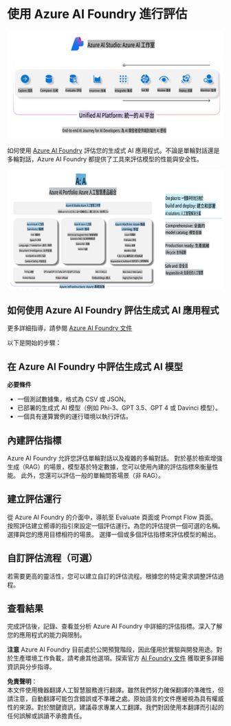 # **使用 Azure AI Foundry 進行評估**

![aistudo](../../../../../translated_images/AIFoundry.61da8c74bccc0241ce9a4cb53a170912245871de9235043afcb796ccbc076fdc.tw.png)

如何使用 [Azure AI Foundry](https://ai.azure.com?WT.mc_id=aiml-138114-kinfeylo) 評估您的生成式 AI 應用程式。不論是單輪對話還是多輪對話，Azure AI Foundry 都提供了工具來評估模型的性能與安全性。

![aistudo](../../../../../translated_images/AIPortfolio.5aaa2b25e9157624a4542fe041d66a96a1c1ec6007e4e5aadd926c6ec8ce18b3.tw.png)

## 如何使用 Azure AI Foundry 評估生成式 AI 應用程式
更多詳細指導，請參閱 [Azure AI Foundry 文件](https://learn.microsoft.com/azure/ai-studio/how-to/evaluate-generative-ai-app?WT.mc_id=aiml-138114-kinfeylo)

以下是開始的步驟：

## 在 Azure AI Foundry 中評估生成式 AI 模型

**必要條件**

- 一個測試數據集，格式為 CSV 或 JSON。
- 已部署的生成式 AI 模型（例如 Phi-3、GPT 3.5、GPT 4 或 Davinci 模型）。
- 一個具有運算實例的運行環境以執行評估。

## 內建評估指標

Azure AI Foundry 允許您評估單輪對話以及複雜的多輪對話。
對於基於檢索增強生成（RAG）的場景，模型基於特定數據，您可以使用內建的評估指標來衡量性能。
此外，您還可以評估一般的單輪問答場景（非 RAG）。

## 建立評估運行

從 Azure AI Foundry 的介面中，導航至 Evaluate 頁面或 Prompt Flow 頁面。
按照評估建立嚮導的指引來設定一個評估運行。為您的評估提供一個可選的名稱。
選擇與您的應用目標相符的場景。
選擇一個或多個評估指標來評估模型的輸出。

## 自訂評估流程（可選）

若需要更高的靈活性，您可以建立自訂的評估流程。根據您的特定需求調整評估過程。

## 查看結果

完成評估後，記錄、查看並分析 Azure AI Foundry 中詳細的評估指標。深入了解您的應用程式的能力與限制。

**注意** Azure AI Foundry 目前處於公開預覽階段，因此僅用於實驗與開發用途。對於生產環境工作負載，請考慮其他選項。探索官方 [AI Foundry 文件](https://learn.microsoft.com/azure/ai-studio/?WT.mc_id=aiml-138114-kinfeylo) 獲取更多詳細資訊與分步指導。

**免責聲明**：  
本文件使用機器翻譯人工智慧服務進行翻譯。雖然我們努力確保翻譯的準確性，但請注意，自動翻譯可能包含錯誤或不準確之處。原始語言的文件應被視為具有權威性的來源。對於關鍵資訊，建議尋求專業人工翻譯。我們對因使用本翻譯而引起的任何誤解或誤讀不承擔責任。